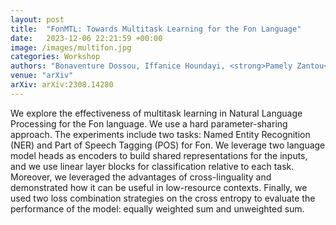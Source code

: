 ```yaml
---
layout: post
title:  "FonMTL: Towards Multitask Learning for the Fon Language"
date:   2023-12-06 22:21:59 +00:00
image: /images/multifon.jpg
categories: Workshop
authors: "Bonaventure Dossou, Iffanice Houndayi, <strong>Pamely Zantou</strong>, Gilles Hacheme"
venue: "arXiv"
arXiv: arXiv:2308.14280
---
```

We explore the effectiveness of multitask learning in Natural Language Processing for the Fon language. We use a hard parameter-sharing approach. The experiments include two tasks: Named Entity Recognition (NER) and Part of Speech Tagging (POS) for Fon. We leverage two language model heads as encoders to build shared representations for the inputs, and we use linear layer blocks for classification relative to each task. Moreover, we leveraged the advantages of cross-linguality and demonstrated how it can be useful in low-resource contexts. Finally, we used two loss combination strategies on the cross entropy to evaluate the performance of the model: equally weighted sum and unweighted sum. 

